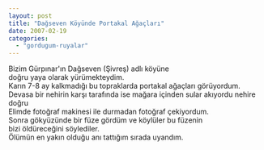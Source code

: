 ```yaml
---
layout: post
title: "Dağseven Köyünde Portakal Ağaçları"
date: 2007-02-19
categories: 
  - "gordugum-ruyalar"
---
```


Bizim Gürpınar'ın Dağseven (Şivreş) adlı köyüne  
doğru yaya olarak yürümekteydim.  
Karın 7-8 ay kalkmadığı bu topraklarda portakal ağaçları görüyordum.  
Devasa bir nehirin karşı tarafında ise mağara içinden sular akıyordu nehire doğru  
Elimde fotoğraf makinesi ile durmadan fotoğraf çekiyordum.  
Sonra gökyüzünde bir füze gördüm ve köylüler bu füzenin  
bizi öldüreceğini söylediler.  
Ölümün en yakın olduğu anı tattığım sırada uyandım.
